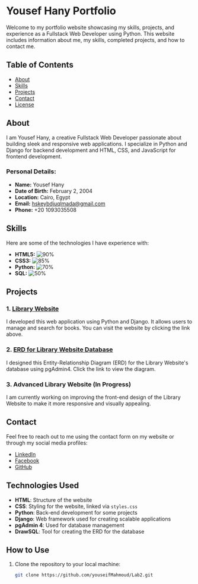 # Yousef Hany Portfolio

Welcome to my portfolio website showcasing my skills, projects, and experience as a Fullstack Web Developer using Python. This website includes information about me, my skills, completed projects, and how to contact me.

## Table of Contents

- [About](#about)
- [Skills](#skills)
- [Projects](#projects)
- [Contact](#contact)
- [License](#license)

## About

I am Yousef Hany, a creative Fullstack Web Developer passionate about building sleek and responsive web applications. I specialize in Python and Django for backend development and HTML, CSS, and JavaScript for frontend development.

### Personal Details:
- **Name:** Yousef Hany
- **Date of Birth:** February 2, 2004
- **Location:** Cairo, Egypt
- **Email:** [hskeybdjuqlmada@gmail.com](mailto:hskeybdjuqlmada@gmail.com)
- **Phone:** +20 1093035508

## Skills

Here are some of the technologies I have experience with:

- **HTML5:** ![90%](https://via.placeholder.com/90x10)
- **CSS3:** ![85%](https://via.placeholder.com/85x10)
- **Python:** ![70%](https://via.placeholder.com/70x10)
- **SQL:** ![50%](https://via.placeholder.com/50x10)

## Projects

### 1. [Library Website](https://yousef886.pythonanywhere.com/library/login/)
I developed this web application using Python and Django. It allows users to manage and search for books. You can visit the website by clicking the link above.

### 2. [ERD for Library Website Database](https://drawsql.app/teams/yousef-hany-1/diagrams/project1)
I designed this Entity-Relationship Diagram (ERD) for the Library Website's database using pgAdmin4. Click the link to view the diagram.

### 3. Advanced Library Website (In Progress)
I am currently working on improving the front-end design of the Library Website to make it more responsive and visually appealing.

## Contact

Feel free to reach out to me using the contact form on my website or through my social media profiles:

- [LinkedIn](https://www.linkedin.com/in/yousef-hany-279aa5240/)
- [Facebook](https://www.facebook.com/share/SuSXA5QvyCsrKk9z/?mibextid=qi2Omg)
- [GitHub](https://github.com/youseifMahmoud)

## Technologies Used
- **HTML**: Structure of the website
- **CSS**: Styling for the website, linked via `styles.css`
- **Python**: Back-end development for some projects
- **Django**: Web framework used for creating scalable applications
- **pgAdmin 4**: Used for database management
- **DrawSQL**: Tool for creating the ERD for the database

## How to Use
1. Clone the repository to your local machine:
   ```bash
   git clone https://github.com/youseifMahmoud/Lab2.git
